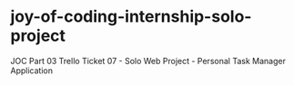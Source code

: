 # joy-of-coding-internship-solo-project
JOC Part 03 Trello Ticket 07 - Solo Web Project - Personal Task Manager Application
